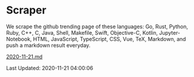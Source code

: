 # Scraper

We scrape the github trending page of these languages: Go, Rust, Python, Ruby, C++, C, Java, Shell, Makefile, Swift, Objective-C, Kotlin, Jupyter-Notebook, HTML, JavaScript, TypeScript, CSS, Vue, TeX, Markdown, and push a markdown result everyday.

[2020-11-21.md](https://github.com/yangwenmai/github-trending-backup/blob/master/2020-11-21.md)

Last Updated: 2020-11-21 04:00:06